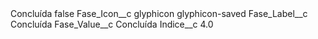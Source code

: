<?xml version="1.0" encoding="UTF-8"?>
<CustomMetadata xmlns="http://soap.sforce.com/2006/04/metadata" xmlns:xsi="http://www.w3.org/2001/XMLSchema-instance" xmlns:xsd="http://www.w3.org/2001/XMLSchema">
    <label>Concluída</label>
    <protected>false</protected>
    <values>
        <field>Fase_Icon__c</field>
        <value xsi:type="xsd:string">glyphicon glyphicon-saved</value>
    </values>
    <values>
        <field>Fase_Label__c</field>
        <value xsi:type="xsd:string">Concluída</value>
    </values>
    <values>
        <field>Fase_Value__c</field>
        <value xsi:type="xsd:string">Concluída</value>
    </values>
    <values>
        <field>Indice__c</field>
        <value xsi:type="xsd:double">4.0</value>
    </values>
</CustomMetadata>
